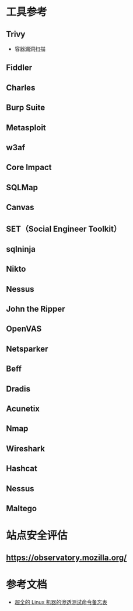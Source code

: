 # 工具参考
## Trivy
- 容器漏洞扫描
## Fiddler
## Charles
## Burp Suite
## Metasploit
## w3af
## Core Impact
## SQLMap
## Canvas
## SET（Social Engineer Toolkit）
## sqlninja
## Nikto
## Nessus
## John the Ripper
## OpenVAS
## Netsparker
## Beff
## Dradis

## Acunetix

## Nmap
## Wireshark
## Hashcat
## Nessus
## Maltego

# 站点安全评估
##  https://observatory.mozilla.org/
## 


# 参考文档
-  [超全的 Linux 机器的渗透测试命令备忘表](https://www.oschina.net/translate/important-penetration-testing-cheat-sheet)